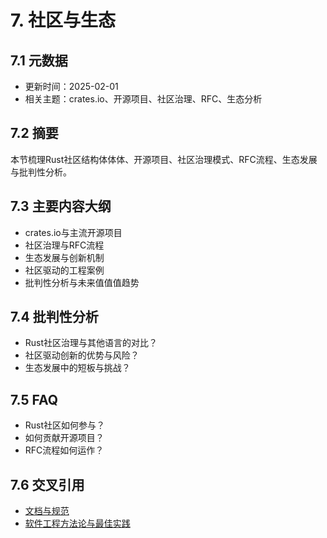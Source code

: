 ﻿# 7. 社区与生态

## 7.1 元数据

- 更新时间：2025-02-01
- 相关主题：crates.io、开源项目、社区治理、RFC、生态分析

## 7.2 摘要

本节梳理Rust社区结构体体体、开源项目、社区治理模式、RFC流程、生态发展与批判性分析。

## 7.3 主要内容大纲

- crates.io与主流开源项目
- 社区治理与RFC流程
- 生态发展与创新机制
- 社区驱动的工程案例
- 批判性分析与未来值值值趋势

## 7.4 批判性分析

- Rust社区治理与其他语言的对比？
- 社区驱动创新的优势与风险？
- 生态发展中的短板与挑战？

## 7.5 FAQ

- Rust社区如何参与？
- 如何贡献开源项目？
- RFC流程如何运作？

## 7.6 交叉引用

- [文档与规范](./06_documentation_spec.md)
- [软件工程方法论与最佳实践](./01_methodology_best_practices.md)
